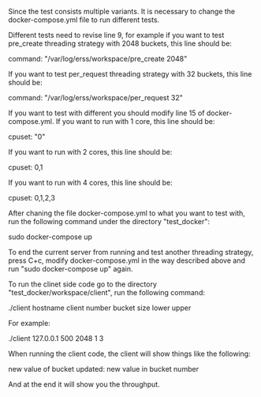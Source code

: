 Since the test consists multiple variants. It is necessary to change the docker-compose.yml file to run different tests.

Different tests need to revise line 9, for example if you want to test pre_create threading strategy with 2048 buckets, this line should be: 

command: "/var/log/erss/workspace/pre_create 2048"

If you want to test per_request threading strategy with 32 buckets, this line should be:

command: "/var/log/erss/workspace/per_request 32"


If you want to test with different you should modify line 15 of docker-compose.yml.
If you want to run with 1 core, this line should be:

cpuset: "0"

If you want to run with 2 cores, this line should be:

cpuset: 0,1

If you want to run with 4 cores, this line should be:

cpuset: 0,1,2,3


After chaning the file docker-compose.yml to what you want to test with, run the following command under the directory "test_docker":

sudo docker-compose up

To end the current server from running and test another threading strategy, press C+c, modify docker-compose.yml in the way described above and run "sudo docker-compose up" again.

To run the clinet side code go to the directory "test_docker/workspace/client", run the following command:

./client hostname client number bucket size lower upper

For example:

./client 127.0.0.1 500 2048 1 3


When running the client code, the client will show things like the following:

new value of bucket updated: new value in bucket number

And at the end it will show you the throughput.